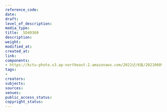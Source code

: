 ```yaml
---
reference_code: 
date: 
draft: 
level_of_description: 
media_type: 
title: _5D40360
description: 
weight: 
modified_at: 
created_at: 
link: 
components:
- https://kctu-photo.s3.ap-northeast-2.amazonaws.com/2021년/6월/20210609_산재사망+노동자+추모분향소+및+농성장+설치/_5D40360.jpg
tags:
- 
creators: 
subjects: 
sources: 
venues: 
public_access_status: 
copyright_status: 
---
```

